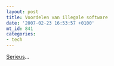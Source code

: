 ```yaml
---
layout: post
title: Voordelen van illegale software
date: '2007-02-23 16:53:57 +0100'
mt_id: 841
categories:
- tech
---
```

<a href="/images/voordelen_illegale_software.html" onclick="window.open('/images/voordelen_illegale_software.html','popup','width=502,height=392,scrollbars=no,resizable=no,toolbar=no,directories=no,location=no,menubar=no,status=no,left=0,top=0'); return false">Serieus</a>...
